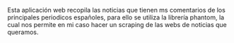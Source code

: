 Esta aplicación web recopila las noticias que tienen ms comentarios de los principales periodicos españoles, para ello se utiliza la librería phantom, la cual nos permite en mi caso hacer un scraping de las webs de noticias que queramos.
